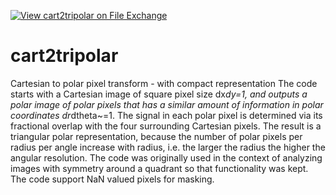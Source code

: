 [![View cart2tripolar on File Exchange](https://www.mathworks.com/matlabcentral/images/matlab-file-exchange.svg)](https://www.mathworks.com/matlabcentral/fileexchange/65217-cart2tripolar)
# cart2tripolar

 Cartesian to polar pixel transform - with compact representation
  The code starts with a Cartesian image of square pixel size dx*dy=1, and
  outputs a polar image of polar pixels that has a similar amount of
  information in polar coordinates dr*dtheta~=1.  The signal in each polar
  pixel is determined via its fractional overlap with the four surrounding
  Cartesian pixels. The result is a triangular polar representation,
 because the number of polar pixels per radius per angle increase with
  radius, i.e. the larger the radius the higher the angular resolution.
  The code was originally used in the context of analyzing images with 
 symmetry around a quadrant so that functionality was kept. 
 The code support NaN valued pixels for masking.
